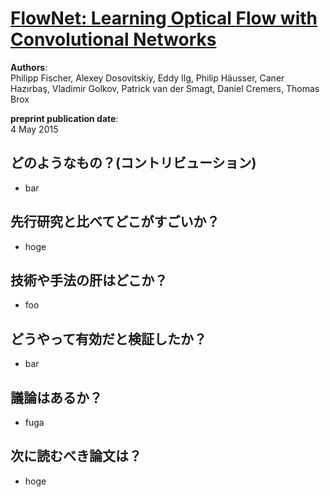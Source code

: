 # [FlowNet: Learning Optical Flow with Convolutional Networks](https://arxiv.org/pdf/1504.06852.pdf)
**Authors**:<br>
Philipp Fischer, Alexey Dosovitskiy, Eddy Ilg, Philip Häusser, Caner Hazırbaş, Vladimir Golkov, Patrick van der Smagt, Daniel Cremers, Thomas Brox

**preprint publication date**:<br>
4 May 2015

## どのようなもの？(コントリビューション)
* bar

## 先行研究と比べてどこがすごいか？
* hoge

## 技術や手法の肝はどこか？
* foo

## どうやって有効だと検証したか？
* bar

## 議論はあるか？
* fuga

## 次に読むべき論文は？
* hoge
